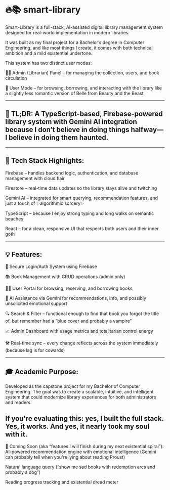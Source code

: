 🔥📚 smart-library
=========
Smart-Library is a full-stack, AI-assisted digital library management system designed for real-world implementation in modern libraries.

It was built as my final project for a Bachelor’s degree in Computer Engineering, and like most things I create, it comes with both technical ambition and a mild existential undertone.

This system has two distinct user modes:

👩‍🏫 Admin (Librarian) Panel – for managing the collection, users, and book circulation

📖 User Mode – for browsing, borrowing, and interacting with the library like a slightly less romantic version of Belle from Beauty and the Beast

---
🧠 TL;DR:
A TypeScript-based, Firebase-powered library system with Gemini AI integration because I don’t believe in doing things halfway—I believe in doing them haunted.
---
***
🧠 Tech Stack Highlights:
---
Firebase – handles backend logic, authentication, and database management with cloud flair

Firestore – real-time data updates so the library stays alive and twitching

Gemini AI – integrated for smart querying, recommendation features, and just a touch of ✨algorithmic sorcery✨

TypeScript – because I enjoy strong typing and long walks on semantic beaches

React – for a clean, responsive UI that respects both users and their inner goth

***
💡 Features:
---
🔐 Secure Login/Auth System using Firebase

📚 Book Management with CRUD operations (admin only)

🧍‍♂️ User Portal for browsing, reserving, and borrowing books

🤖 AI Assistance via Gemini for recommendations, info, and possibly unsolicited emotional support

🔍 Search & Filter – functional enough to find that book you forgot the title of, but remember had a “blue cover and probably a vampire”

📈 Admin Dashboard with usage metrics and totalitarian control energy

🛠️ Real-time sync – every change reflects across the system immediately (because lag is for cowards)
***
🎓 Academic Purpose:
---
Developed as the capstone project for my Bachelor of Computer Engineering. The goal was to create a scalable, intuitive, and intelligent system that could modernize library experiences for both administrators and readers.

If you're evaluating this: yes, I built the full stack. Yes, it works. And yes, it nearly took my soul with it.
---
🔮 Coming Soon (aka “features I will finish during my next existential spiral”):
AI-powered recommendation engine with emotional intelligence (Gemini can probably tell when you're lying about reading Proust)

Natural language query (“show me sad books with redemption arcs and probably a dog”)

Reading progress tracking and existential dread meter
